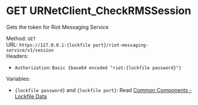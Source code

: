 <!-- This file is automatically generated! Do not edit it directly! See https://github.com/techchrism/valorant-api-docs/blob/trunk/contributing.md for more information. -->

# GET URNetClient_CheckRMSSession

Gets the token for Riot Messaging Service  


Method: `GET`  
URL: `https://127.0.0.1:{lockfile port}/riot-messaging-service/v1/session`  
Headers:
 - `Authorization`: `Basic {base64 encoded "riot:{lockfile password}"}`

Variables:
 - `{lockfile password}` and `{lockfile port}`: Read [Common Components - Lockfile Data](../common-components.md#lockfile-data)

